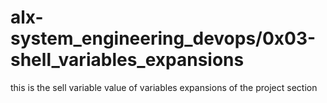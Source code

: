 # alx-system_engineering_devops/0x03-shell_variables_expansions
this is the sell variable value of variables expansions of the project section